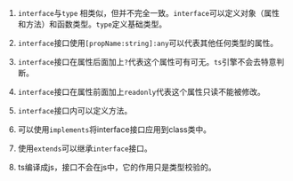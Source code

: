 1. `interface`与`type` 相类似，但并不完全一致。`interface`可以定义对象（属性和方法）和函数类型。`type`定义基础类型。

2. `interface`接口使用`[propName:string]:any`可以代表其他任何类型的属性。

3. `interface`接口在属性后面加上`?`代表这个属性可有可无。`ts`引擎不会去特意判断。

4. `interface`接口在属性前面加上`readonly`代表这个属性只读不能被修改。

5. `interface`接口内可以定义方法。

6. 可以使用`implements`将interface接口应用到class类中。

7. 使用`extends`可以继承`interface`接口。

8. ts编译成js，接口不会在js中，它的作用只是类型校验的。

